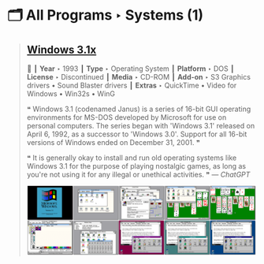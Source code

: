 # 🗂️ All Programs ‣ Systems (1)

> ## [Windows 3.1x](Windows%203.1x/README.md)
>
> 📌 ┃ **Year** ‣ 1993 ┃ **Type** ‣ Operating System ┃ **Platform** ‣ DOS ┃ **License** ‣ Discontinued ┃ **Media** ‣ CD-ROM ┃ **Add-on** ‣ S3 Graphics drivers • Sound Blaster drivers ┃ **Extras** ‣ QuickTime • Video for Windows • Win32s • WinG 
>
> ❝ Windows 3.1 (codenamed Janus) is a series of 16-bit GUI operating environments for MS-DOS developed by Microsoft for use on personal computers. The series began with 'Windows 3.1' released on April 6, 1992, as a successor to 'Windows 3.0'. Support for all 16-bit versions of Windows ended on December 31, 2001. ❞
>
> ❝ It is generally okay to install and run old operating systems like Windows 3.1 for the purpose of playing nostalgic games, as long as you're not using it for any illegal or unethical activities. ❞ — *ChatGPT*
>
>
> ![](Windows%203.1x/Montage.png "Windows 3.1x")
>

&nbsp;

